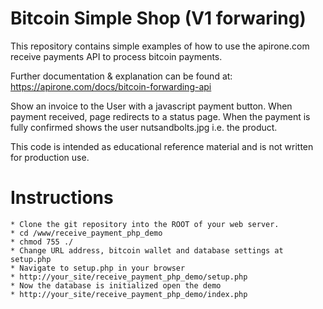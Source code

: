 # Bitcoin Simple Shop (V1 forwaring)
This repository contains simple examples of how to use the apirone.com receive payments API to process bitcoin payments.

Further documentation & explanation can be found at: https://apirone.com/docs/bitcoin-forwarding-api

Show an invoice to the User with a javascript payment button. When payment received, page redirects to a status page.
When the payment is fully confirmed shows the user nutsandbolts.jpg i.e. the product.

This code is intended as educational reference material and is not written for production use.

# Instructions
    * Clone the git repository into the ROOT of your web server.
    * cd /www/receive_payment_php_demo
    * chmod 755 ./
    * Change URL address, bitcoin wallet and database settings at setup.php
    * Navigate to setup.php in your browser
    * http://your_site/receive_payment_php_demo/setup.php
    * Now the database is initialized open the demo
    * http://your_site/receive_payment_php_demo/index.php
